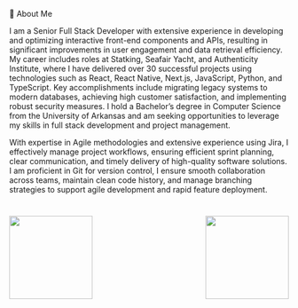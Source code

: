 💫 About Me

I am a Senior Full Stack Developer with extensive experience in developing and optimizing interactive front-end components and APIs, resulting in significant improvements in user engagement and data retrieval efficiency. My career includes roles at Statking, Seafair Yacht, and Authenticity Institute, where I have delivered over 30 successful projects using technologies such as React, React Native, Next.js, JavaScript, Python, and TypeScript. Key accomplishments include migrating legacy systems to modern databases, achieving high customer satisfaction, and implementing robust security measures. I hold a Bachelor’s degree in Computer Science from the University of Arkansas and am seeking opportunities to leverage my skills in full stack development and project management.

With expertise in Agile methodologies and extensive experience using Jira, I effectively manage project workflows, ensuring efficient sprint planning, clear communication, and timely delivery of high-quality software solutions.
I am proficient in Git for version control, I ensure smooth collaboration across teams, maintain clean code history, and manage branching strategies to support agile development and rapid feature deployment.


<!--
---
[![](https://visitcount.itsvg.in/api?id=ilesoviyicon=0&color=0)](https://visitcount.itsvg.in)
-->

<h1 align="center"></h1>
<img align="left" height="150px" src="https://github-readme-stats.vercel.app/api?username=fantastic0206&show_icons=true&count_private=true&theme=algolia"/>
<img align="right" height="150px" src="https://github-readme-stats.vercel.app/api/top-langs/?username=fantastic0206&layout=compact&theme=algolia&count_private=true" /> 
<img height="150px" />
